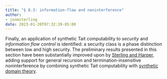```yaml
---
title: "§ 8.3: information-flow and noninterference"
author:
- jonmsterling
date: 2023-01-20T07:32:39-05:00
---
```


Finally, an application of synthetic Tait computability to *security* and *information flow control* is identified: a security class is a phase distinction between low and high security. The preliminary results presented in this section have been substantially improved upon by [Sterling and Harper](sterling-harper-2022), adding support for general recursion and termination-insensitive noninterference by combining synthetic Tait computability with [synthetic domain theory](hyland-1991).
